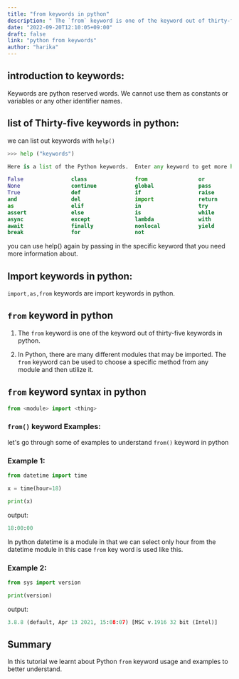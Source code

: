 ```yaml
---
title: "from keywords in python"
description: " The `from` keyword is one of the keyword out of thirty-five keywords in python"
date: "2022-09-20T12:10:05+09:00"
draft: false
link: "python from keywords"
author: "harika"
---
```


## introduction to keywords:
Keywords are python reserved words.
We cannot use them as constants or variables or any other identifier names.

## list of Thirty-five keywords in python:
we can list out keywords with `help()` 

```python
>>> help ("keywords")

Here is a list of the Python keywords.  Enter any keyword to get more help.

False               class               from                or
None                continue            global              pass
True                def                 if                  raise
and                 del                 import              return
as                  elif                in                  try
assert              else                is                  while
async               except              lambda              with
await               finally             nonlocal            yield
break               for                 not                 
```

you can use help() again by passing in the specific keyword that you need more information about. 

## Import keywords in python:
`import,as,from` keywords are import keywords in python.

## `from` keyword in python

1. The `from` keyword is one of the keyword out of thirty-five keywords in python.

2. In Python, there are many different modules that may be imported. The `from` keyword can be used to choose a specific method from any module and then utilize it. 


## `from` keyword syntax in python

```python
from <module> import <thing>
```

### `from()` keyword Examples:

let's go through some of examples to understand `from()` keyword in python

### Example 1:

```python
from datetime import time

x = time(hour=18)

print(x)
```
output:

```python
18:00:00
```
In python datetime is a module in that we can select only hour from the datetime module in this case `from` key word is used like this.

### Example 2:

```python
from sys import version

print(version)
```
output:

```python
3.8.8 (default, Apr 13 2021, 15:08:07) [MSC v.1916 32 bit (Intel)]
```

## Summary
In this tutorial we learnt about Python `from` keyword usage and examples to better understand.